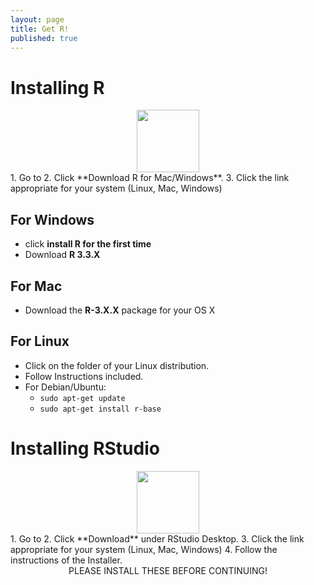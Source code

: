 ```yaml
---
layout: page
title: Get R!
published: true
---
```




Installing R
=================

<center>
<img src="{{site.baseurl}}/img/r.png" style="height:100px">
</center>
1.  Go to <https://cran.r-project.org/>
2.  Click **Download R for Mac/Windows**.
3.  Click the link appropriate for your system (Linux, Mac, Windows)



For Windows
-----------------

-   click **install R for the first time**
-   Download **R 3.3.X**


For Mac
---------------

-   Download the **R-3.X.X** package for your OS X


For Linux
----------

-   Click on the folder of your Linux distribution.
-   Follow Instructions included.
-   For Debian/Ubuntu:
    -   `sudo apt-get update`
    -   `sudo apt-get install r-base`

Installing RStudio
==================

<center>
<img src="{{site.baseurl}}/img/RStudio-Ball.png" style="height:100px">
</center>
1.  Go to <https://www.rstudio.com/products/rstudio/download/>
2.  Click **Download** under RStudio Desktop.
3.  Click the link appropriate for your system (Linux, Mac, Windows)
4.  Follow the instructions of the Installer.

<center>
PLEASE INSTALL THESE BEFORE CONTINUING!
</center>
